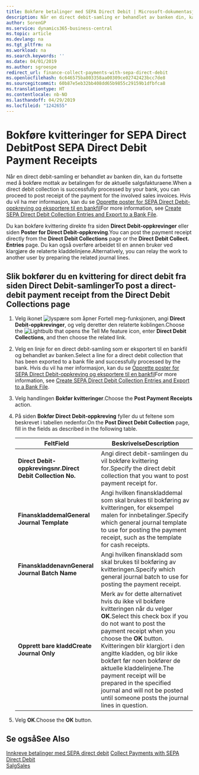 ```yaml
---
title: Bokføre betalinger med SEPA Direct Debit | Microsoft-dokumentasjon
description: Når en direct debit-samling er behandlet av banken din, kan du fortsette med å bokføre mottak av betalingen for de aktuelle salgsfakturaene.
author: SorenGP
ms.service: dynamics365-business-central
ms.topic: article
ms.devlang: na
ms.tgt_pltfrm: na
ms.workload: na
ms.search.keywords: ''
ms.date: 04/01/2019
ms.author: sgroespe
redirect_url: finance-collect-payments-with-sepa-direct-debit
ms.openlocfilehash: 6c646575ba803358aa00309ce02742423bcc7de8
ms.sourcegitcommit: 60b87e5eb32bb408dd65b9855c29159b1dfbfca8
ms.translationtype: HT
ms.contentlocale: nb-NO
ms.lasthandoff: 04/29/2019
ms.locfileid: "1242655"
---
```

# <a name="post-sepa-direct-debit-payment-receipts"></a><span data-ttu-id="32dc5-103">Bokføre kvitteringer for SEPA Direct Debit</span><span class="sxs-lookup"><span data-stu-id="32dc5-103">Post SEPA Direct Debit Payment Receipts</span></span>
<span data-ttu-id="32dc5-104">Når en direct debit-samling er behandlet av banken din, kan du fortsette med å bokføre mottak av betalingen for de aktuelle salgsfakturaene.</span><span class="sxs-lookup"><span data-stu-id="32dc5-104">When a direct debit collection is successfully processed by your bank, you can proceed to post receipt of the payment for the involved sales invoices.</span></span> <span data-ttu-id="32dc5-105">Hvis du vil ha mer informasjon, kan du se [Opprette poster for SEPA Direct Debit-oppkreving og eksportere til en bankfil](finance-how-create-sepa-direct-debit-collection-entries-export-bank-file.md)</span><span class="sxs-lookup"><span data-stu-id="32dc5-105">For more information, see [Create SEPA Direct Debit Collection Entries and Export to a Bank File](finance-how-create-sepa-direct-debit-collection-entries-export-bank-file.md).</span></span>  

<span data-ttu-id="32dc5-106">Du kan bokføre kvittering direkte fra siden **Direct Debit\-oppkrevinger** eller siden **Poster for Direct Debit-oppkreving**.</span><span class="sxs-lookup"><span data-stu-id="32dc5-106">You can post the payment receipt directly from the **Direct Debit Collections** page or the **Direct Debit Collect. Entries** page.</span></span> <span data-ttu-id="32dc5-107">Du kan også overføre arbeidet til en annen bruker ved klargjøre de relaterte kladdelinjene.</span><span class="sxs-lookup"><span data-stu-id="32dc5-107">Alternatively, you can relay the work to another user by preparing the related journal lines.</span></span>  

## <a name="to-post-a-direct-debit-payment-receipt-from-the-direct-debit-collections-page"></a><span data-ttu-id="32dc5-108">Slik bokfører du en kvittering for direct debit fra siden Direct Debit-samlinger</span><span class="sxs-lookup"><span data-stu-id="32dc5-108">To post a direct-debit payment receipt from the Direct Debit Collections page</span></span>  
1. <span data-ttu-id="32dc5-109">Velg ikonet ![lyspære som åpner Fortell meg-funksjonen](media/ui-search/search_small.png "Fortell hva du vil gjøre"), angi **Direct Debit-oppkrevinger**, og velg deretter den relaterte koblingen.</span><span class="sxs-lookup"><span data-stu-id="32dc5-109">Choose the ![Lightbulb that opens the Tell Me feature](media/ui-search/search_small.png "Tell me what you want to do") icon, enter **Direct Debit Collections**, and then choose the related link.</span></span>  
2. <span data-ttu-id="32dc5-110">Velg en linje for en direct debit-samling som er eksportert til en bankfil og behandlet av banken.</span><span class="sxs-lookup"><span data-stu-id="32dc5-110">Select a line for a direct debit collection that has been exported to a bank file and successfully processed by the bank.</span></span> <span data-ttu-id="32dc5-111">Hvis du vil ha mer informasjon, kan du se [Opprette poster for SEPA Direct Debit-oppkreving og eksportere til en bankfil](finance-how-create-sepa-direct-debit-collection-entries-export-bank-file.md)</span><span class="sxs-lookup"><span data-stu-id="32dc5-111">For more information, see [Create SEPA Direct Debit Collection Entries and Export to a Bank File](finance-how-create-sepa-direct-debit-collection-entries-export-bank-file.md).</span></span>  
3. <span data-ttu-id="32dc5-112">Velg handlingen **Bokfør kvitteringer**.</span><span class="sxs-lookup"><span data-stu-id="32dc5-112">Choose the **Post Payment Receipts** action.</span></span>  
4. <span data-ttu-id="32dc5-113">På siden **Bokfør Direct Debit-oppkreving** fyller du ut feltene som beskrevet i tabellen nedenfor.</span><span class="sxs-lookup"><span data-stu-id="32dc5-113">On the **Post Direct Debit Collection** page, fill in the fields as described in the following table.</span></span>  

    |<span data-ttu-id="32dc5-114">Felt</span><span class="sxs-lookup"><span data-stu-id="32dc5-114">Field</span></span>|<span data-ttu-id="32dc5-115">Beskrivelse</span><span class="sxs-lookup"><span data-stu-id="32dc5-115">Description</span></span>|  
    |---------------------------------|---------------------------------------|  
    |<span data-ttu-id="32dc5-116">**Direct Debit-oppkrevingsnr.**</span><span class="sxs-lookup"><span data-stu-id="32dc5-116">**Direct Debit Collection No.**</span></span>|<span data-ttu-id="32dc5-117">Angi direct debit-samlingen du vil bokføre kvittering for.</span><span class="sxs-lookup"><span data-stu-id="32dc5-117">Specify the direct debit collection that you want to post payment receipt for.</span></span>|  
    |<span data-ttu-id="32dc5-118">**Finanskladdemal**</span><span class="sxs-lookup"><span data-stu-id="32dc5-118">**General Journal Template**</span></span>|<span data-ttu-id="32dc5-119">Angi hvilken finanskladdemal som skal brukes til bokføring av kvitteringen, for eksempel malen for innbetalinger.</span><span class="sxs-lookup"><span data-stu-id="32dc5-119">Specify which general journal template to use for posting the payment receipt, such as the template for cash receipts.</span></span>|  
    |<span data-ttu-id="32dc5-120">**Finanskladdenavn**</span><span class="sxs-lookup"><span data-stu-id="32dc5-120">**General Journal Batch Name**</span></span>|<span data-ttu-id="32dc5-121">Angi hvilken finanskladd som skal brukes til bokføring av kvitteringen.</span><span class="sxs-lookup"><span data-stu-id="32dc5-121">Specify which general journal batch to use for posting the payment receipt.</span></span>|  
    |<span data-ttu-id="32dc5-122">**Opprett bare kladd**</span><span class="sxs-lookup"><span data-stu-id="32dc5-122">**Create Journal Only**</span></span>|<span data-ttu-id="32dc5-123">Merk av for dette alternativet hvis du ikke vil bokføre kvitteringen når du velger **OK**.</span><span class="sxs-lookup"><span data-stu-id="32dc5-123">Select this check box if you do not want to post the payment receipt when you choose the **OK** button.</span></span> <span data-ttu-id="32dc5-124">Kvitteringen blir klargjort i den angitte kladden, og blir ikke bokført før noen bokfører de aktuelle kladdelinjene.</span><span class="sxs-lookup"><span data-stu-id="32dc5-124">The payment receipt will be prepared in the specified journal and will not be posted until someone posts the journal lines in question.</span></span>|  

5. <span data-ttu-id="32dc5-125">Velg **OK**.</span><span class="sxs-lookup"><span data-stu-id="32dc5-125">Choose the **OK** button.</span></span>  

## <a name="see-also"></a><span data-ttu-id="32dc5-126">Se også</span><span class="sxs-lookup"><span data-stu-id="32dc5-126">See Also</span></span>  
 <span data-ttu-id="32dc5-127">[Innkreve betalinger med SEPA direct debit](finance-collect-payments-with-sepa-direct-debit.md) </span><span class="sxs-lookup"><span data-stu-id="32dc5-127">[Collect Payments with SEPA Direct Debit](finance-collect-payments-with-sepa-direct-debit.md) </span></span>  
 [<span data-ttu-id="32dc5-128">Salg</span><span class="sxs-lookup"><span data-stu-id="32dc5-128">Sales</span></span>](sales-manage-sales.md)
